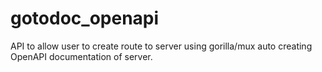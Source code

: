 # gotodoc_openapi
API to allow user to create route to server using gorilla/mux auto creating OpenAPI documentation of server.
